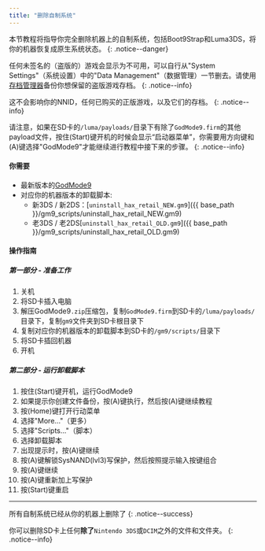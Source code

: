 ```yaml
---
title: "删除自制系统"
---
```


本节教程将指导你完全删除机器上的自制系统，包括Boot9Strap和Luma3DS，将你的机器恢复成原生系统状态。
{: .notice--danger}

任何未签名的（盗版的）游戏会显示为不可用，可以自行从"System Settings"（系统设置）中的"Data Management"（数据管理）一节删去。请使用[存档管理器](https://github.com/J-D-K/JKSM/releases/latest)备份你想保留的盗版游戏存档。
{: .notice--info}

这不会影响你的NNID，任何已购买的正版游戏，以及它们的存档。
{: .notice--info}

请注意，如果在SD卡的`/luma/payloads/`目录下有除了`GodMode9.firm`的其他payload文件，按住(Start)键开机的时候会显示“启动器菜单”，你需要用方向键和(A)键选择"GodMode9"才能继续进行教程中接下来的步骤。
{: .notice--info}

#### 你需要

* 最新版本的[GodMode9](https://github.com/d0k3/GodMode9/releases/latest)
* 对应你的机器版本的卸载脚本:
  + 新3DS / 新2DS：[`uninstall_hax_retail_NEW.gm9`]({{ base_path }}/gm9_scripts/uninstall_hax_retail_NEW.gm9)
  + 老3DS / 老2DS[`uninstall_hax_retail_OLD.gm9`]({{ base_path }}/gm9_scripts/uninstall_hax_retail_OLD.gm9)

#### 操作指南

##### 第一部分 - 准备工作

1. 关机
1. 将SD卡插入电脑
1. 解压GodMode9`.zip`压缩包，复制`GodMode9.firm`到SD卡的`/luma/payloads/`目录下，复制`gm9`文件夹到SD卡根目录下
1. 复制对应你的机器版本的卸载脚本到SD卡的`/gm9/scripts/`目录下
1. 将SD卡插回机器
1. 开机

##### 第二部分 - 运行卸载脚本

1. 按住(Start)键开机，运行GodMode9
1. 如果提示你创建文件备份，按(A)键执行，然后按(A)键继续教程
1. 按(Home)键打开行动菜单
1. 选择"More..."（更多）
1. 选择"Scripts..."（脚本）
1. 选择卸载脚本
1. 出现提示时，按(A)键继续
1. 按(A)键解锁SysNAND(lvl3)写保护，然后按照提示输入按键组合
1. 按(A)键继续
1. 按(A)键重新加上写保护
1. 按(Start)键重启

___

所有自制系统已经从你的机器上删除了
{: .notice--success}

你可以删除SD卡上任何**除了**`Nintendo 3DS`或`DCIM`之外的文件和文件夹。
{: .notice--info}